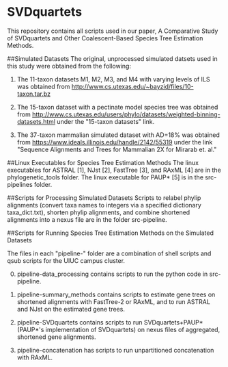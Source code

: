 # SVDquartets
This repository contains all scripts used in our paper,
A Comparative Study of SVDquartets and Other Coalescent-Based Species Tree Estimation Methods.

##Simulated Datasets
The original, unprocessed simulated datsets used in this study were obtained from the following:

1. The 11-taxon datasets M1, M2, M3, and M4 with varying levels of ILS was obtained from
http://www.cs.utexas.edu/~bayzid/files/10-taxon.tar.bz

2. The 15-taxon dataset with a pectinate model species tree was obtained from 
http://www.cs.utexas.edu/users/phylo/datasets/weighted-binning-datasets.html
under the "15-taxon datasets" link.

3. The 37-taxon mammalian simulated dataset with AD=18% was obtained from
https://www.ideals.illinois.edu/handle/2142/55319
under the link "Sequence Alignments and Trees for Mammalian 2X for Mirarab et. al."

##Linux Executables for Species Tree Estimation Methods
The linux executables for ASTRAL [1], NJst [2], FastTree [3], and RAxML [4] are in the phylogenetic_tools folder. 
The linux executable for PAUP* [5]  is in the src-pipelines folder. 

##Scripts for Processing Simulated Datasets
Scripts to relabel phylip alignments (convert taxa names to integers via a specified dictionary taxa_dict.txt),
shorten phylip alignments, and combine shortened alignments into a nexus file are in the folder src-pipeline.

##Scripts for Running Species Tree Estimation Methods on the Simulated Datasets

The files in each "pipeline-" folder are a combination of shell scripts and qsub scripts 
for the UIUC campus cluster. 

0) pipeline-data_processing contains scripts to run the python code in src-pipeline. 

1) pipeline-summary_methods contains scripts to estimate gene trees on shortened alignments with 
FastTree-2 or RAxML, and to run ASTRAL and NJst on the estimated gene trees.

2) pipeline-SVDquartets contains scripts to run SVDquartets+PAUP* (PAUP*'s implementation of SVDquartets)
on nexus files of aggregated, shortened gene alignments. 

3) pipeline-concatenation has scripts to run unpartitioned concatenation with RAxML. 
